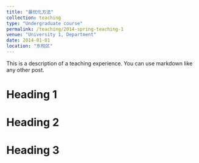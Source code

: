 ```yaml
---
title: "最优化方法"
collection: teaching
type: "Undergraduate course"
permalink: /teaching/2014-spring-teaching-1
venue: "University 1, Department"
date: 2014-01-01
location: "东校区"
---
```




This is a description of a teaching experience. You can use markdown like any other post.

Heading 1
======

Heading 2
======

Heading 3
======
